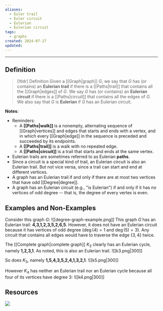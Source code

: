 ```yaml
---
aliases:
  - Euler trail
  - Euler circuit
  - Eulerian
  - Eulerian circuit
tags:
  - graphs
created: 2024-07-17
updated:
---
```

---
## Definition 

> [!tldr] Definition
> Given a [[Graph|graph]] $G$, we say that $G$ has (or contains) an **Eulerian trail** if there is a [[Paths|trail]] that contains all the [[Graph|edges]] of $G$. We say $G$ has (or contains) an **Eulerian circuit** if there is a [[Paths|circuit]] that contains all the edges of $G$. We also say that $G$ is **Eulerian** if $G$ has an Eulerian circuit. 

**Notes**: 
- Reminders: 
	- A **[[Paths|walk]]** is a nonempty, alternating sequence of [[Graph|vertices]] and edges that starts and ends with a vertex, and in which every [[Graph|edge]] in the sequence is preceded and succeeded by its endpoints.
	- A **[[Paths|trail]]** is a walk with no repeated edge.
	- A **[[Paths|circuit]]** is a trail that starts and ends at the same vertex. 
- Eulerian trails are sometimes referred to as Eulerian **paths**. 
- Since a circuit is a special kind of trail, an Eulerian circuit is also an Eulerian trail. But not vice versa, since a trail can start and end at different vertices. 
- A graph has an Eulerian trail if and only if there are at most two vertices that have odd [[Degree|degree]]. 
- A graph has an Eulerian circuit (e.g., "is Eulerian") if and only if it has *no* vertices of odd degree -- that is, the degree of every vertex is even. 

## Examples and Non-Examples

Consider this graph $G$: 
![[degree-graph-example.png]]
This graph $G$ has an Eulerian trail: **4,3,1,2,3,5,2,6,5**. However, it does not have an Eulerian circuit because it has vertices of odd degree ($\deg(4) = 1$ and $\deg(5) = 3$). Any circuit that contains all edges would have to traverse the edge $\{3,4\}$ twice. 

The [[Complete graph|complete graph]] $K_3$ clearly has an Eulerian cycle, namely **1,2,3,1**. As noted, this is also an Eulerian trail. 
![[k3.png|300]]

So does $K_5$, namely **1,5,4,3,5,2,4,1,3,2,1**. 
![[k5.png|300]]

However $K_4$ has neither an Eulerian trail nor an Eulerian cycle because all four of its vertices have degree 3: 
![[k4.png|300]]



## Resources 

![](https://www.youtube.com/watch?v=5M-m62qTR-s)

